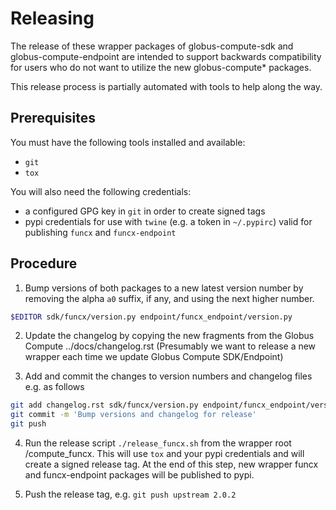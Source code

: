 # Releasing

The release of these wrapper packages of globus-compute-sdk and globus-compute-endpoint are intended
to support backwards compatibility for users who do not want to utilize the new globus-compute* packages.

This release process is partially automated with tools to help along the way.

## Prerequisites

You must have the following tools installed and available:

- `git`
- `tox`

You will also need the following credentials:

- a configured GPG key in `git` in order to create signed tags
- pypi credentials for use with `twine` (e.g. a token in `~/.pypirc`) valid for
    publishing `funcx` and `funcx-endpoint`

## Procedure

1. Bump versions of both packages to a new latest version number by removing
   the alpha `a0` suffix, if any, and using the next higher number.

```bash
$EDITOR sdk/funcx/version.py endpoint/funcx_endpoint/version.py
```

2. Update the changelog by copying the new fragments from the Globus Compute ../docs/changelog.rst
   (Presumably we want to release a new wrapper each time we update Globus Compute SDK/Endpoint)

3. Add and commit the changes to version numbers and changelog files e.g. as follows

```bash
git add changelog.rst sdk/funcx/version.py endpoint/funcx_endpoint/version.py
git commit -m 'Bump versions and changelog for release'
git push
```

4. Run the release script `./release_funcx.sh` from the wrapper root /compute_funcx. This will use
   `tox` and your pypi credentials and will create a signed release tag. At the end of this step,
   new wrapper funcx and funcx-endpoint packages will be published to pypi.

5. Push the release tag, e.g. `git push upstream 2.0.2`
